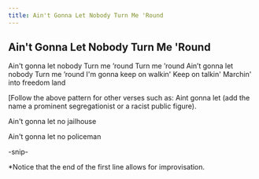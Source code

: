 ```yaml
---
title: Ain't Gonna Let Nobody Turn Me 'Round
---
```

## Ain't Gonna Let Nobody Turn Me 'Round

Ain't gonna let nobody
Turn me &rsquo;round
Turn me &rsquo;round
Ain&rsquo;t gonna let nobody
Turn me &rsquo;round
I'm gonna keep on walkin'
Keep on talkin'
Marchin' into freedom land

[Follow the above pattern for other verses such as:
Aint gonna let (add the name a prominent segregationist or a racist public figure).

Ain't gonna let no jailhouse

Ain't gonna let no policeman

-snip-

*Notice that the end of the first line allows for improvisation.

